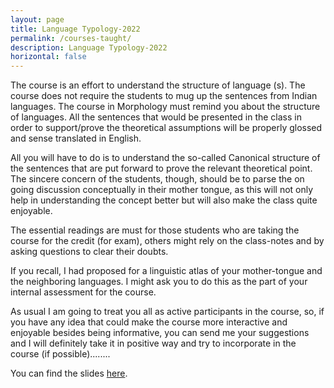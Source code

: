 ```yaml
---
layout: page
title: Language Typology-2022
permalink: /courses-taught/
description: Language Typology-2022
horizontal: false
---
```


The course is an effort to understand the structure of language (s). The course does not require the students to mug up the sentences from Indian languages. The course in Morphology must remind you about the structure of languages. All the sentences that would be presented in the class in order to support/prove the theoretical assumptions will be properly glossed and sense translated in English.

All you will have to do is to understand the so-called Canonical structure of the sentences that are put forward to prove the relevant theoretical point. The sincere concern of the students, though, should be to parse the on going discussion conceptually in their mother tongue, as this will not only help in understanding the concept better but will also make the class quite enjoyable.

The essential readings are must for those students who are taking the course for the credit (for exam), others might rely on the class-notes and by asking questions to clear their doubts.

If you recall, I had proposed for a linguistic atlas of your mother-tongue and the neighboring languages. I might ask you to do this as the part of your internal assessment for the course.

As usual I am going to treat you all as active participants in the course, so, if you have any idea that could make the course more interactive and enjoyable besides being informative, you can send me your suggestions and I will definitely take it in positive way and try to incorporate in the course (if possible)........

You can find the slides [here](http://pkdjnu.unaux.com/TYPO/typo.htm).
